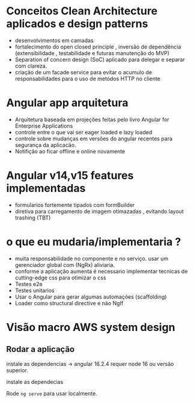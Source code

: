# Conceitos Clean Architecture aplicados e design patterns
 - desenvolvimentos em camadas
 - fortalecimento do open closed principle , inversão de dependência (extensibilidade , testabilidade e futuras manutenção do MVP)
 - Separation of concern design (SoC) aplicado para delegar e separar com clareza.
 - criação de um facade service para evitar o acumulo de responsabilidades para o uso de metódos HTTP no cliente

# Angular app arquitetura
 - Arquitetura baseada em projeções feitas pelo livro Angular for Enterprise Applications
 - controle entre o que vai ser eager loaded e lazy loaded
 - controle sobre mudanças em versões do angular recentes para segurança da aplicacão.
 - Notifição ao ficar offline e online novamente

# Angular v14,v15 features implementadas
 - formularios fortemente tipados com formBuilder
 - diretiva para carregamento de imagem otimazadas , evitando layout trashing (TBT)

# o que eu mudaria/implementaria ?
 - muita responsabilidade no componente e no serviço. usar um gerenciador global com (NgRx) aliviaria.
 - conforme a aplicação aumenta é necessario implementar tecnicas de cutting-edge css para otimizar o css
 - Testes e2e
 - Testes unitarios
 - Usar o Angular para gerar algumas automações (scaffolding)
 - Loader como structural directive e não NgIf


# Visão macro AWS system design




 



## Rodar a aplicação 

instale as dependencias -> angular 16.2.4 requer node 16 ou versão superior.

instale as dependecias

Rode `ng serve` para usar localmente.